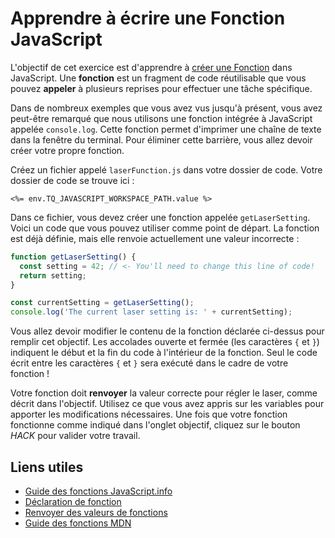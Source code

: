 # Apprendre à écrire une Fonction JavaScript

L'objectif de cet exercice est d'apprendre à [créer une Fonction](https://developer.mozilla.org/en-US/docs/Web/JavaScript/Guide/Functions) dans JavaScript. Une **fonction** est un fragment de code réutilisable que vous pouvez **appeler** à plusieurs reprises pour effectuer une tâche spécifique.

Dans de nombreux exemples que vous avez vus jusqu'à présent, vous avez peut-être remarqué que nous utilisons une fonction intégrée à JavaScript appelée `console.log`. Cette fonction permet d'imprimer une chaîne de texte dans la fenêtre du terminal. Pour éliminer cette barrière, vous allez devoir créer votre propre fonction.

Créez un fichier appelé `laserFunction.js` dans votre dossier de code. Votre dossier de code se trouve ici&nbsp;:

`<%= env.TQ_JAVASCRIPT_WORKSPACE_PATH.value %>`

Dans ce fichier, vous devez créer une fonction appelée `getLaserSetting`. Voici un code que vous pouvez utiliser comme point de départ. La fonction est déjà définie, mais elle renvoie actuellement une valeur incorrecte&nbsp;:

```js
function getLaserSetting() {
  const setting = 42; // <- You'll need to change this line of code!
  return setting;
}

const currentSetting = getLaserSetting();
console.log('The current laser setting is: ' + currentSetting);
```

Vous allez devoir modifier le contenu de la fonction déclarée ci-dessus pour remplir cet objectif. Les accolades ouverte et fermée (les caractères `{` et `}`) indiquent le début et la fin du code à l'intérieur de la fonction. Seul le code écrit entre les caractères `{` et `}` sera exécuté dans le cadre de votre fonction&nbsp;!

Votre fonction doit **renvoyer** la valeur correcte pour régler le laser, comme décrit dans l'objectif. Utilisez ce que vous avez appris sur les variables pour apporter les modifications nécessaires. Une fois que votre fonction fonctionne comme indiqué dans l'onglet objectif, cliquez sur le bouton *HACK* pour valider votre travail.

## Liens utiles

* [Guide des fonctions JavaScript.info](https://javascript.info/function-basics)
* [Déclaration de fonction](https://javascript.info/function-basics#function-declaration)
* [Renvoyer des valeurs de fonctions](https://javascript.info/function-basics#returning-a-value)
* [Guide des fonctions MDN](https://developer.mozilla.org/en-US/docs/Web/JavaScript/Guide/Functions)